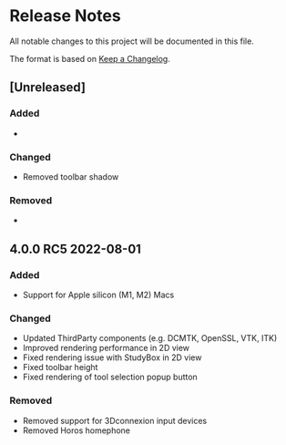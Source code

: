 # Release Notes

All notable changes to this project will be documented in this file.

The format is based on [Keep a Changelog](https://keepachangelog.com/en/1.0.0/).

## [Unreleased]

### Added

- 

### Changed

- Removed toolbar shadow

### Removed

- 


## 4.0.0 RC5 2022-08-01

### Added

- Support for Apple silicon (M1, M2) Macs

### Changed

- Updated ThirdParty components (e.g. DCMTK, OpenSSL, VTK, ITK)
- Improved rendering performance in 2D view
- Fixed rendering issue with StudyBox in 2D view
- Fixed toolbar height
- Fixed rendering of tool selection popup button

### Removed

- Removed support for 3Dconnexion input devices
- Removed Horos homephone
